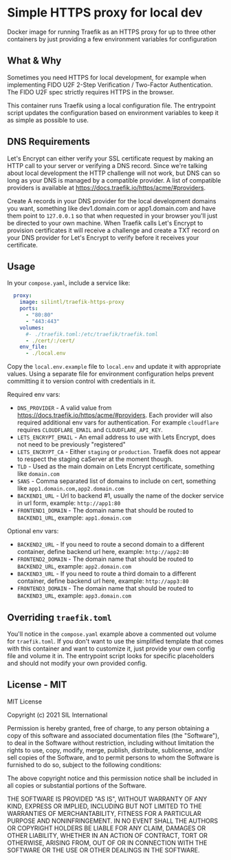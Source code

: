 # Simple HTTPS proxy for local dev
Docker image for running Traefik as an HTTPS proxy for up to three other containers by just providing a few environment variables for configuration

## What & Why
Sometimes you need HTTPS for local development, for example when implementing FIDO U2F 2-Step Verification / 
Two-Factor Authentication. The FIDO U2F spec strictly requires HTTPS in the browser. 

This container runs Traefik using a local configuration file. The entrypoint script updates the configuration based
on environment variables to keep it as simple as possible to use. 

## DNS Requirements
Let's Encrypt can either verify your SSL certificate request by making an HTTP call to your server or verifying a DNS record. Since we're talking about local development the HTTP challenge will not work, but DNS can so long as your
DNS is managed by a compatible provider. A list of compatible providers is available at https://docs.traefik.io/https/acme/#providers.

Create A records in your DNS  provider for the local development domains you want, something like dev1.domain.com or app1.domain.com and have them point to `127.0.0.1` so that when requested in your browser you'll just be directed to your own machine. When Traefik calls Let's Encrypt to provision certificates it will receive a challenge and create
a TXT record on your DNS provider for Let's Encrypt to verify before it receives your certificate. 

## Usage
In your `compose.yaml`, include a service like:

```yaml
  proxy:
    image: silintl/traefik-https-proxy
    ports:
      - "80:80"
      - "443:443"
    volumes:
      #- ./traefik.toml:/etc/traefik/traefik.toml
      - ./cert/:/cert/
    env_file:
      - ./local.env
```

Copy the `local.env.example` file to `local.env` and update it with appropriate values. Using a separate file
for environment configuration helps prevent committing it to version control with credentials in it. 

Required env vars:
- `DNS_PROVIDER` - A valid value from https://docs.traefik.io/https/acme/#providers. Each provider will also required additional env vars for authentication. For example `cloudflare` requires `CLOUDFLARE_EMAIL` and `CLOUDFLARE_API_KEY`.
- `LETS_ENCRYPT_EMAIL` - An email address to use with Lets Encrypt, does not need to be previously "registered"
- `LETS_ENCRYPT_CA` - Either `staging` or `production`. Traefik does not appear to respect the staging caServer at the moment though.
- `TLD` - Used as the main domain on Lets Encrypt certificate, something like `domain.com`
- `SANS` - Comma separated list of domains to include on cert, something like `app1.domain.com,app2.domain.com`
- `BACKEND1_URL` - Url to backend #1, usually the name of the docker service in url form, example: `http://app1:80`
- `FRONTEND1_DOMAIN` - The domain name that should be routed to `BACKEND1_URL`, example: `app1.domain.com`

Optional env vars:
- `BACKEND2_URL` - If you need to route a second domain to a different container, define backend url here, example: `http://app2:80`
- `FRONTEND2_DOMAIN` - The domain name that should be routed to `BACKEND2_URL`, example: `app2.domain.com`
- `BACKEND3_URL` - If you need to route a third domain to a different container, define backend url here, example: `http://app3:80`
- `FRONTEND3_DOMAIN` - The domain name that should be routed to `BACKEND3_URL`, example: `app3.domain.com`

## Overriding `traefik.toml`
You'll notice in the `compose.yaml` example above a commented out volume for `traefik.toml`. If you 
don't want to use the simplified template that comes with this container and want to customize it, just provide 
your own config file and volume it in. The entrypoint script looks for specific placeholders and should not 
modify your own provided config. 

## License - MIT
MIT License

Copyright (c) 2021 SIL International

Permission is hereby granted, free of charge, to any person obtaining a copy
of this software and associated documentation files (the "Software"), to deal
in the Software without restriction, including without limitation the rights
to use, copy, modify, merge, publish, distribute, sublicense, and/or sell
copies of the Software, and to permit persons to whom the Software is
furnished to do so, subject to the following conditions:

The above copyright notice and this permission notice shall be included in all
copies or substantial portions of the Software.

THE SOFTWARE IS PROVIDED "AS IS", WITHOUT WARRANTY OF ANY KIND, EXPRESS OR
IMPLIED, INCLUDING BUT NOT LIMITED TO THE WARRANTIES OF MERCHANTABILITY,
FITNESS FOR A PARTICULAR PURPOSE AND NONINFRINGEMENT. IN NO EVENT SHALL THE
AUTHORS OR COPYRIGHT HOLDERS BE LIABLE FOR ANY CLAIM, DAMAGES OR OTHER
LIABILITY, WHETHER IN AN ACTION OF CONTRACT, TORT OR OTHERWISE, ARISING FROM,
OUT OF OR IN CONNECTION WITH THE SOFTWARE OR THE USE OR OTHER DEALINGS IN THE
SOFTWARE.
